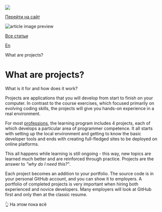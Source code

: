 [![](https://files.carrotquest.app/knowledge-bases-images/logos/64033/1726575914708-nb7xvabz.png)](/)

[Перейти на сайт](https://ru.hexlet.io)

![article image preview]()

[Все статьи](/)

[En](/category/4316)

What are projects?

# What are projects?

What is it for and how does it work?

Projects are applications that you will develop from start to finish on your computer. In contrast to the course exercises, which focused primarily on evolving coding skills, the projects will give you hands-on experience in a real environment.

For most [professions](https://hexlet.io/programs), the learning program includes 4 projects, each of which develops a particular area of programmer competence. It all starts with setting up the local environment and getting to know the basic developer tools and ends with creating full-fledged sites to be deployed on online platforms.

This all happens while learning is still ongoing - this way, new topics are learned much better and are reinforced through practice. Projects are the answer to *"why do I need this?"*.

Each project becomes an addition to your portfolio. The source code is in your personal GitHub account, and you can show it to employers. A portfolio of completed projects is very important when hiring both experienced and novice developers. Many employers will look at GitHub first and only then at the classic resume.

👆 На этом пока всё